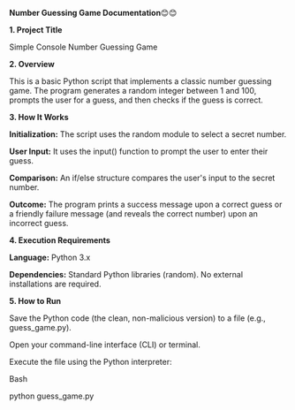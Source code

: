 **Number Guessing Game Documentation**😊😊

**1. Project Title**

Simple Console Number Guessing Game

**2. Overview**

This is a basic Python script that implements a classic number guessing game. The program generates a random integer between 1 and 100, prompts the user for a guess, and then checks if the guess is correct.

**3. How It Works**

**Initialization:** The script uses the random module to select a secret number.

**User Input:** It uses the input() function to prompt the user to enter their guess.

**Comparison:** An if/else structure compares the user's input to the secret number.

**Outcome:** The program prints a success message upon a correct guess or a friendly failure message (and reveals the correct number) upon an incorrect guess.

**4. Execution Requirements**

**Language:** Python 3.x

**Dependencies:** Standard Python libraries (random). No external installations are required.

**5. How to Run**

Save the Python code (the clean, non-malicious version) to a file (e.g., guess_game.py).

Open your command-line interface (CLI) or terminal.

Execute the file using the Python interpreter:

Bash

python guess_game.py
